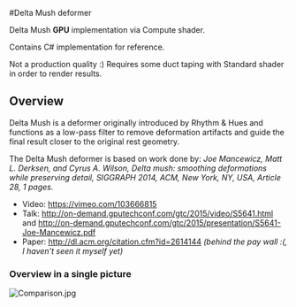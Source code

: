 #Delta Mush deformer

Delta Mush **GPU** implementation via Compute shader.

Contains C# implementation for reference.

Not a production quality :) Requires some duct taping with Standard shader in order to render results.


## Overview

Delta Mush is a deformer originally introduced by Rhythm & Hues and functions as a low-pass filter to remove deformation artifacts and guide the final result closer to the original rest geometry.

The Delta Mush deformer is based on work done by: *Joe Mancewicz, Matt L. Derksen, and Cyrus A. Wilson, Delta mush: smoothing deformations while preserving detail, SIGGRAPH 2014, ACM, New York, NY, USA, Article 28, 1 pages.*

* Video: https://vimeo.com/103666815
* Talk: http://on-demand.gputechconf.com/gtc/2015/video/S5641.html and http://on-demand.gputechconf.com/gtc/2015/presentation/S5641-Joe-Mancewicz.pdf
* Paper: http://dl.acm.org/citation.cfm?id=2614144 *(behind the pay wall :(, I haven't seen it myself yet)*


### Overview in a single picture

![Comparison.jpg](https://bitbucket.org/repo/Eg6kznG/images/2175753417-Comparison.jpg)